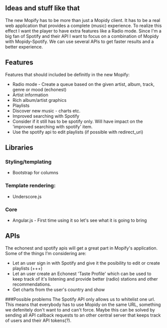 Ideas and stuff like that
--------

The new Mopify has to be more than just a Mopidy client. It has to be a real web application that provides a complete (music) experience. To realize this effect I want the player to have extra features like a Radio mode. 
Since I'm a big fan of Spotify and their API I want to focus on a combination of Mopidy with Mopidy-Spotify. We can use several APIs to get faster results and a better experience. 

Features
---------
Features that should included be definitly in the new Mopify:

* Radio mode - Create a queue based on the given artist, album, track, genre or mood (echonest)
* Artist information 
* Rich album/artist graphics
* Playlists 
* Discover new music - charts etc.
* Improved searching with Spotify
* Consider if it still has to be spotify only. Will have impact on the 'improved searching with spotify' item.
* Use the spotify api to edit playlists (if possible with redirect_uri)

Libraries
--------

### Styling/templating

* Bootstrap for columns

### Template rendering:

* Underscore.js

### Core
* Angular.js - First time using it so let's see what it is going to bring

APIs
----
The echonest and spotify apis will get a great part in Mopify's application. Some of the things I'm considering are:

* Let an user sign in with Spotify and give it the posibility to edit or create playlists (+++)
* Let an user create an Echonest 'Taste Profile' which can be used to keep track of it's listening and provide better (radio) stations and other recommendations. 
* Get charts from the user's country and show

###Possible problems
The Spotify API only allows us to whitelist one url. This means that everybody has to use Mopidy on the same URL, something we defenitely don't want to and can't force. Maybe this can be solved by sending all API callback requests to an other central server that keeps track of users and their API tokens(?).
